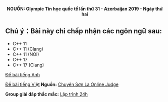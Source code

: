 **<center>NGUỒN: Olympic Tin học quốc tế lần thứ 31 - Azerbaijan 2019 - Ngày thứ hai</center>**

## Chú ý：Bài này chỉ chấp nhận các ngôn ngữ sau:
- C++ 11
- C++ 11 (Clang)
- C++ 11 (NOI)
- C++ 17
- C++ 17 (Clang)

[Đề bài tiếng Anh](/statements/1533/vision_EN.pdf)

[Đề bài tiếng Việt](/statements/1533/vision_VNM.pdf)
**Nguồn:** [Chuyên Sơn La Online Judge](http://csloj.ddns.net/)

**Group giải đáp thắc mắc:** [Lập trình 24h](https://www.facebook.com/groups/1386904321519984)